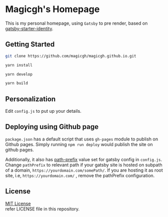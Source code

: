 # Magicgh's Homepage

This is my personal homepage, using `Gatsby` to pre render, based on [gatsby-starter-identity](https://github.com/anubhavsrivastava/gatsby-starter-identity).


## Getting Started

```sh
git clone https://github.com/magicgh/magicgh.github.io.git

yarn install           

yarn develop     

yarn build   
```


## Personalization

Edit `config.js` to put up your details.


## Deploying using Github page

`package.json` has a default script that uses `gh-pages` module to publish on Github pages. Simply running `npm run deploy` would publish the site on github pages.

Additionally, it also has [path-prefix](https://www.gatsbyjs.org/docs/path-prefix/) value set for gatsby config in `config.js`. Change `pathPrefix` to relevant path if your gatsby site is hosted on subpath of a domain, `https://yourdomain.com/somePath/`. If you are hosting it as root site, i.e, `https://yourdomain.com/` , remove the pathPrefix configuration.


## License

[MIT License](https://mit-license.org/)  
refer LICENSE file in this repository.
